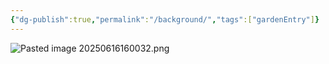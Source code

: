 ```yaml
---
{"dg-publish":true,"permalink":"/background/","tags":["gardenEntry"]}
---
```





![Pasted image 20250616160032.png](/img/user/Pasted%20image%2020250616160032.png)
